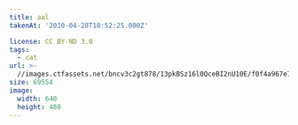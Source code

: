 ```yaml
---
title: aal
takenAt: '2010-04-28T10:52:25.000Z'

license: CC BY-ND 3.0
tags:
  - cat
url: >-
  //images.ctfassets.net/bncv3c2gt878/13pkBSz16l0QceBI2nU10E/f0f4a967e72825c26969ff9dc775e76d/aal_4560387626_o
size: 69554
image:
  width: 640
  height: 480
---
```


